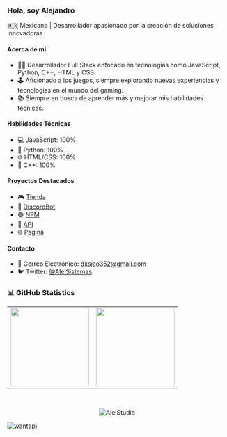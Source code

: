 ### Hola, soy Alejandro

🇲🇽 Mexicano | Desarrollador apasionado por la creación de soluciones innovadoras.

#### Acerca de mí
- 👨‍💻 Desarrollador Full Stack enfocado en tecnologías como JavaScript, Python, C++, HTML y CSS.
- 🕹️ Aficionado a los juegos, siempre explorando nuevas experiencias y tecnologías en el mundo del gaming.
- 📚 Siempre en busca de aprender más y mejorar mis habilidades técnicas.
  
#### Habilidades Técnicas
- 💻 JavaScript: 100%
- 🐍 Python: 100%
- 🌐 HTML/CSS: 100%
- 🚀 C++: 100%

#### Proyectos Destacados
- 🎮 [Tienda](https://aleistudio.xyz/)
- 🤖 [DiscordBot](https://discord.com/api/oauth2/authorize?client_id=1083889866955309106&permissions=8&scope=bot%20applications.commands)
- 🟢 [NPM](https://www.npmjs.com/package/wantnsfwapi)
- 🔴 [API](https://apiwant.xyz/)
- 🌐 [Pagina](https://wantbot.xyz/)

#### Contacto
- 📧 Correo Electrónico: dksiao352@gmail.com
- 🐦 Twitter: [@AleiSistemas](https://twitter.com/AleiSistemas)

### 📊 GitHub Statistics
<table>
  <tr>
	<td align="center" style="padding=0;width=50%;">
	  <img align="center" style="padding=0;" src="https://github-readme-stats.vercel.app/api/?username=AleiStudio&show_icons=true&title_color=60a5fa&text_color=f8fafc&theme=react&hide_border=true&count_private=true&bg_color=0f172a" height="180" />
	</td>
	<td align="center" style="padding=0;width=50%;">
	  <img align="center" style="padding=0;" src="https://github-readme-stats.vercel.app/api/top-langs/?username=AleiStudio&title_color=60a5fa&text_color=f8fafc&theme=react&hide_border=true&count_private=true&layout=compact&bg_color=0f172a" height="180" />
	</td>
  </tr>
</table>

<br />
<p align="center">
  <img src="https://komarev.com/ghpvc/?username=AleiStudio&label=Profile%20views&color=0e75b6&style=flat" alt="AleiStudio" />
</p>

<a href="https://discord.com/invite/Pa7kABqaZx"><img src="https://img.shields.io/badge/Discord-5865F2.svg?style=for-the-badge&logo=Discord&logoColor=white" alt="wantapi" /></a>
